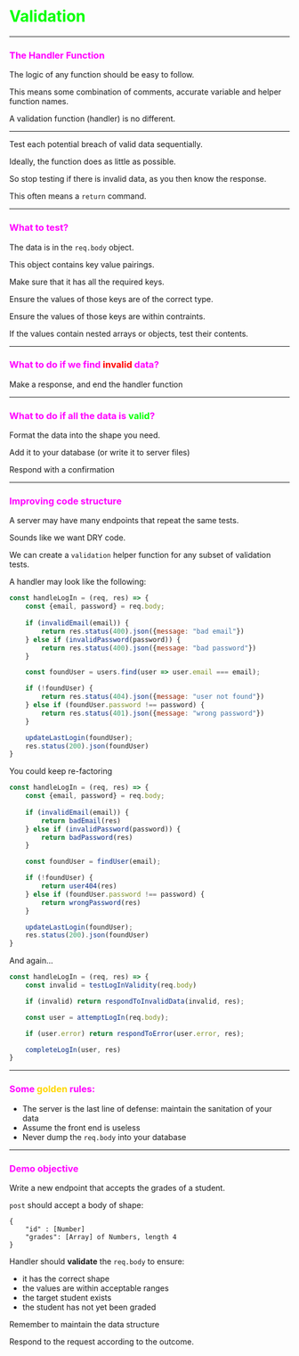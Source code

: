 <h1 style="color: lime">Validation</h1>

---

<h3 style="color: magenta">The Handler Function</h3>

The logic of any function should be easy to follow.

This means some combination of comments, accurate variable and helper function names.

A validation function (handler) is no different.

---

Test each potential breach of valid data sequentially.

Ideally, the function does as little as possible.

So stop testing if there is invalid data, as you then know the response.

This often means a `return` command.

---

<h3 style="color: magenta">What to test?</h3>

The data is in the `req.body` object.

This object contains key value pairings.

Make sure that it has all the required keys.

Ensure the values of those keys are of the correct type.

Ensure the values of those keys are within contraints.

If the values contain nested arrays or objects, test their contents.

---

<h3 style="color: magenta">What to do if we find <span style="color:red">invalid</span> data?</h3>

Make a response, and end the handler function

---

<h3 style="color: magenta">What to do if all the data is <span style="color:lime">valid</span>?</h3>

Format the data into the shape you need.

Add it to your database (or write it to server files)

Respond with a confirmation

---

<h3 style="color: magenta">Improving code structure</h3>

A server may have many endpoints that repeat the same tests.

Sounds like we want DRY code.

We can create a `validation` helper function for any subset of validation tests.

A handler may look like the following:

```js
const handleLogIn = (req, res) => {
	const {email, password} = req.body;
	
	if (invalidEmail(email)) {
		return res.status(400).json({message: "bad email"})
	} else if (invalidPassword(password)) {
		return res.status(400).json({message: "bad password"})
	}

	const foundUser = users.find(user => user.email === email);

	if (!foundUser) {
		return res.status(404).json({message: "user not found"})
	} else if (foundUser.password !== password) {
		return res.status(401).json({message: "wrong password"})
	}

	updateLastLogin(foundUser);
	res.status(200).json(foundUser)
}

```

You could keep re-factoring

```js
const handleLogIn = (req, res) => {
	const {email, password} = req.body;
	
	if (invalidEmail(email)) {
		return badEmail(res)
	} else if (invalidPassword(password)) {
		return badPassword(res)
	}

	const foundUser = findUser(email);

	if (!foundUser) {
		return user404(res)
	} else if (foundUser.password !== password) {
		return wrongPassword(res)
	}

	updateLastLogin(foundUser);
	res.status(200).json(foundUser)
}

```

And again...
```js
const handleLogIn = (req, res) => {
	const invalid = testLogInValidity(req.body)

	if (invalid) return respondToInvalidData(invalid, res);

	const user = attemptLogIn(req.body);

	if (user.error) return respondToError(user.error, res);

	completeLogIn(user, res)
}

```

---

<h3 style="color: magenta">Some <span style="color:gold">golden</span> rules:</h3>

- The server is the last line of defense: maintain the sanitation of your data
- Assume the front end is useless
- Never dump the `req.body` into your database

---

<h3 style="color: magenta">Demo objective</h3>

Write a new endpoint that accepts the grades of a student.

`post` should accept a body of shape:
```
{
	"id" : [Number]
	"grades": [Array] of Numbers, length 4
}
```

Handler should **validate** the `req.body` to ensure:

- it has the correct shape
- the values are within acceptable ranges
- the target student exists
- the student has not yet been graded

Remember to maintain the data structure

Respond to the request according to the outcome.
